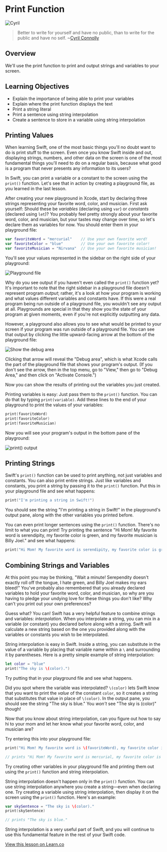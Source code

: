 # Print Function

![Cyril](http://i.imgur.com/8yLE9Xe.jpg?1)

> Better to write for yourself and have no public, than to write for the public and have no self. ~[Cyril Connolly](https://en.wikipedia.org/wiki/Cyril_Connolly)

## Overview 
 
We'll use the print function to print and output strings and variables to your screen.

## Learning Objectives
* Explain the importance of being able to print your variables
* Explain where the print function displays the text
* Print a string literal
* Print a sentence using string interpolation
* Create a sentence to store in a variable using string interpolation

## Printing Values

When learning Swift, one of the most basic things you'll no doubt want to do is print stuff to the screen. Even once you know Swift inside and out, displaying strings, numbers, and other data on the screen is one of the most fundamental things you'll need to do on a regular basis, because what good is a program that never presents any information to its users?

In Swift, you can print a variable or a constant to the screen using the `print()` function. Let's see that in action by creating a playground file, as you learned in the last lesson.

After creating your new playground in Xcode, start by declaring three strings representing your favorite word, color, and musician. First ask yourself: Should these be _variables_ (declaring using `var`) or _constants_ (declared using `let`)? You probably feel pretty strongly about your favorite word, color, and musician, but your tastes may change over time, so let's declare them as variables for now. You should enter them in your playground file:

```swift
var favoriteWord = "mercurial"    // Use your own favorite word!
var favoriteColor = "blue"        // Use your own favorite color!
var favoriteMusician = "Nirvana"  // Use your own favorite musician!
```

You'll see your values represented in the sidebar on the right side of your playground:

![Playground file](http://i.imgur.com/iWNcAMe.png)

Why do you see output if you haven't even called the `print()` function yet? It's important to note that the right sidebar in a playground file doesn't represent program _output_; rather, it's a look at how your program is working and what values different variables and constants have. If this were a real program being run outside of a playground file, you wouldn't see any output at all. Playgrounds are special in that they show you the state of your program at given moments, even if you're not explicitly outputting any data.

However, a playground also allows you to see what would be printed to your screen if your program was run outside of a playground file. You can see that output by clicking the little upward-facing arrow at the bottom of the playground file:

![Show the debug area](http://i.imgur.com/rZh8PH5.png)

Clicking that arrow will reveal the "Debug area", which is what Xcode calls the part of the playground file that shows your program's output. (If you don't see the arrow, then in the top menu, go to "View," then go to "Debug Area," and then click on "Activate Console.")

Now you can show the results of printing out the variables you just created.

Printing variables is easy: Just pass them to the `print()` function. You can do that by typing `print(variable)`. Add these lines to the end of your playground to print the values of your variables:

```swift
print(favoriteWord)
print(favoriteColor)
print(favoriteMusician)
```

Now you will see your program's output in the bottom pane of the playground:

![print() output](http://i.imgur.com/URQTOag.png)

## Printing Strings

Swift's `print()` function can be used to print anything, not just variables and constants. You can also print entire strings. Just like variables and constants, you print a string by passing it to the `print()` function. Put this in your playground file and see what happens:

```swift
print("I'm printing a string in Swift!")
```

You should see the string "I'm printing a string in Swift!" in the playground's output pane, along with the other variables you printed before.

You can even print longer sentences using the `print()` function. There's no limit to what you can print! Try printing the sentence "Hi Mom! My favorite word is serendipity, my favorite color is green, and my favorite musician is Billy Joel." and see what happens:

```swift
print("Hi Mom! My favorite word is serendipity, my favorite color is green, and my favorite musician is Billy Joel.")
```

## Combining Strings and Variables

At this point you may be thinking, "Wait a minute! Serependity doesn't exactly roll off the tongue, I hate green, and Billy Joel makes my ears bleed!" You've probably also remembered that you already declared variables to hold your favorite word, color, and musician, so why are you having to pledge your undying love for these things you don't like? Why can't you print out your own preferences?

Guess what? You can! Swift has a very helpful feature to combine strings and variables: _interpolation_. When you interpolate a string, you can mix in a variable (or constant) you declared before along with a string. Swift will calculate a new string based on the one you provided along with the variables or constants you wish to be interpolated.

String interpolation is easy in Swift. Inside a string, you can substitute in the value of a variable by placing that variable name within a `\` and surrounding it by parentheses. Here is a pretty simple example of string interpolation:

```swift
let color = "blue"
print("The sky is \(color).")
```

Try putting that in your playground file and see what happens.

Did you spot where the variable was interpolated? `\(color)` lets Swift know that you want to print the _value_ of the constant `color`, so it creates a string that substitutes that value in place of `\(color)`. In the output pane, you should see the string "The sky is blue." You _won't_ see "The sky is \(color)" though!

Now that you know about string interpolation, can you figure out how to say hi to your mom and let her know what your favorite word, color, and musician are?

Try entering this into your playground file:

```swift
print("Hi Mom! My favorite word is \(favoriteWord), my favorite color is \(favoriteColor), and my favorite musician is \(favoriteMusician).")

// prints "Hi Mom! My favorite word is mercurial, my favorite color is blue, and my favorite musician is Nirvana."
```

Try creating other variables in your playground file and printing them out using the `print()` function and string interpolation.

String interpolation doesn't happen only in the `print()` function. You can use string interpolation anywhere you create a string—even when declaring one. Try creating a variable using string interpolation, then display it on the screen using the `print()` function. Here's an example:

```swift
var skySentence = "The sky is \(color)."
print(skySentence)

// prints "The sky is blue."
```

String interpolation is a very useful part of Swift, and you will continue to use this fundamental feature in the rest of your Swift code.

<a href='https://learn.co/lessons/Print' data-visibility='hidden'>View this lesson on Learn.co</a>
